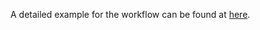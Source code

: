 A detailed example for the workflow can be found at [here](https://anonymous.4open.science/r/AutoData-3755/examples/demo.pdf).